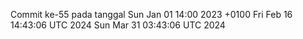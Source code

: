 Commit ke-55 pada tanggal Sun Jan 01 14:00 2023 +0100
Fri Feb 16 14:43:06 UTC 2024
Sun Mar 31 03:43:06 UTC 2024
